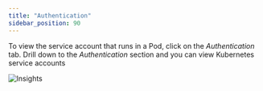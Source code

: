 ```yaml
---
title: "Authentication"
sidebar_position: 90
---
```


To view the service account that runs in a Pod, click on the <i>Authentication</i> tab. Drill down to the <i>Authentication</i> section and you can view Kubernetes service accounts

![Insights](/img/resource-view/auth-resources.jpg)

